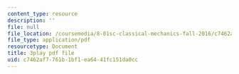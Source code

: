 ```yaml
---
content_type: resource
description: ''
file: null
file_location: /coursemedia/8-01sc-classical-mechanics-fall-2016/c7462af7761b1bf1ea6441fc151da0cc_Vg8t8_IOHDg.pdf
file_type: application/pdf
resourcetype: Document
title: 3play pdf file
uid: c7462af7-761b-1bf1-ea64-41fc151da0cc
---
```

